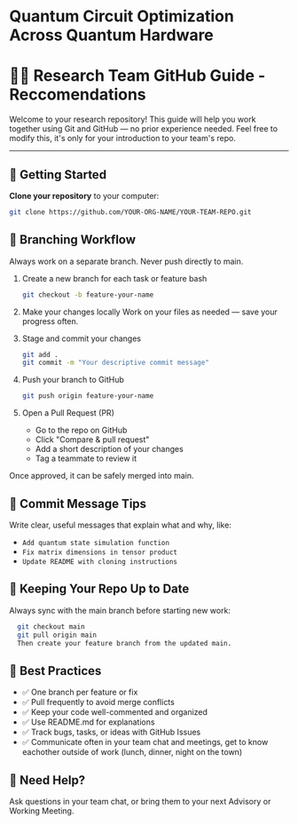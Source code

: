 # Quantum Circuit Optimization Across Quantum Hardware

# 🧑‍🔬 Research Team GitHub Guide - Reccomendations

Welcome to your research repository! This guide will help you work together using Git and GitHub — no prior experience needed. Feel free to modify this, it's only for your introduction to your team's repo.

---

## 🚀 Getting Started

**Clone your repository** to your computer:
   ```bash
   git clone https://github.com/YOUR-ORG-NAME/YOUR-TEAM-REPO.git
   ```

## 🌿 Branching Workflow
Always work on a separate branch. Never push directly to main.

1. Create a new branch for each task or feature
bash
    ```bash
    git checkout -b feature-your-name

2. Make your changes locally
Work on your files as needed — save your progress often.

3. Stage and commit your changes
    ```bash
    git add .
    git commit -m "Your descriptive commit message"

4. Push your branch to GitHub
    ```bash
    git push origin feature-your-name

5. Open a Pull Request (PR)
    - Go to the repo on GitHub
    - Click "Compare & pull request"
    - Add a short description of your changes
    - Tag a teammate to review it

Once approved, it can be safely merged into main.

## 📌 Commit Message Tips
Write clear, useful messages that explain what and why, like:

- `Add quantum state simulation function`
- `Fix matrix dimensions in tensor product`
- `Update README with cloning instructions`

## 🔁 Keeping Your Repo Up to Date
Always sync with the main branch before starting new work:
```bash
  git checkout main
  git pull origin main
  Then create your feature branch from the updated main.
  ```

## 🧠 Best Practices
- ✅ One branch per feature or fix
- ✅ Pull frequently to avoid merge conflicts
- ✅ Keep your code well-commented and organized
- ✅ Use README.md for explanations
- ✅ Track bugs, tasks, or ideas with GitHub Issues
- ✅ Communicate often in your team chat and meetings, get to know eachother outside of work (lunch, dinner, night on the town)

## 💬 Need Help?
Ask questions in your team chat, or bring them to your next Advisory or Working Meeting.

